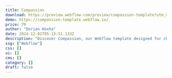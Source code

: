 ```yaml
---
title: Compassion
download: https://preview.webflow.com/preview/compassion-template?utm_medium=preview_link&utm_source=dashboard&utm_content=compassion-template&preview=445ebd914a77edeafad86abf2c5ba8dd&workflow=preview
demo: https://compassion-template.webflow.io/
price: 79
author: "Dorian Hoxha"
date: 2024-12-01T05:13:51.133Z
description: "Discover Compassion, our Webflow template designed for charities focused on sustainability and conservation. Perfect for nonprofits aiming to amplify their message and gather support effectively."
ssg: ["Webflow"]
css: []
ui: []
cms: []
category: []
draft: false
---
```

